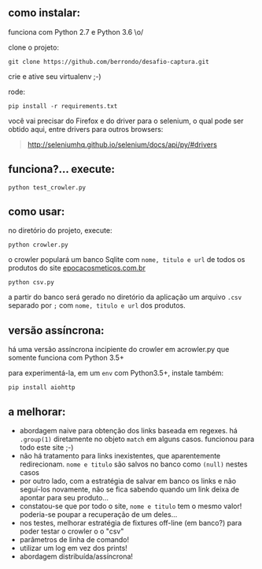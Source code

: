 ## como instalar:

funciona com Python 2.7 e Python 3.6 \o/

clone o projeto:

```
git clone https://github.com/berrondo/desafio-captura.git
```

crie e ative seu virtualenv ;-)

rode:

```
pip install -r requirements.txt
```

você vai precisar do Firefox e do driver para o selenium, o qual pode ser obtido aqui, entre drivers para outros browsers:

> http://seleniumhq.github.io/selenium/docs/api/py/#drivers

## funciona?... execute:

```
python test_crowler.py
```

## como usar:

no diretório do projeto, execute:

```
python crowler.py
```

o crowler populará um banco Sqlite com `nome, titulo e url` de todos os produtos do site [epocacosmeticos.com.br](http://www.epocacosmeticos.com.br/)

```
python csv.py
```

a partir do banco será gerado no diretório da aplicação um arquivo `.csv` separado por `;` com `nome, titulo e url` dos produtos.

## versão assíncrona:

há uma versão assíncrona incipiente do crowler em acrowler.py que somente funciona com Python 3.5+

para experimentá-la, em um `env` com Python3.5+, instale também:


```
pip install aiohttp
```

## a melhorar:

  * abordagem naive para obtenção dos links baseada em regexes. há `.group(1)` diretamente no objeto `match` em alguns casos. funcionou para todo este site ;-)
  * não há tratamento para links inexistentes, que aparentemente redirecionam. `nome e titulo` são salvos no banco como `(null)` nestes casos
  * por outro lado, com a estratégia de salvar em banco os links e não seguí-los novamente, não se fica sabendo quando um link deixa de apontar para seu produto...
  * constatou-se que por todo o site, `nome e titulo` tem o mesmo valor! poderia-se poupar a recuperação de um deles...
  * nos testes, melhorar estratégia de fixtures off-line (em banco?) para poder testar o crowler o o "csv"
  * parâmetros de linha de comando!
  * utilizar um log em vez dos prints!
  * abordagem distribuída/assíncrona!